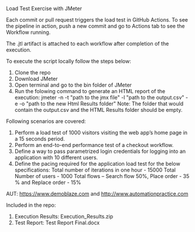 Load Test Exercise with JMeter

Each commit or pull request triggers the load test in GitHub Actions. To see the pipeline in action, push a new commit and go to Actions tab to see the Workflow running.

The .jtl artifact is attached to each workflow after completion of the execution. 

To execute the script locally follow the steps below:
1. Clone the repo
2. Download JMeter
3. Open terminal and go to the bin folder of JMeter
4. Run the folowing command to generate an HTML report of the execution:
jmeter -n -t "path to the jmx file" -l "path to the output.csv" -e -o "path to the new Html Results folder"
Note: The folder that would contain the output.csv and the HTML Results folder should be empty.

Following scenarios are covered:
1.	Perform a load test of 1000 visitors visiting the web app’s home page in a 15 seconds period.
2.	Perform an end-to-end performance test of a checkout workflow.
3.	Define a way to pass parametrized login credentials for logging into an application with 10 different users.
4.	Define the pacing required for the application load test for the below specifications: 
Total number of iterations in one hour - 15000
Total Number of users - 1000
Total flows – Search flow 50%, Place order - 35 % and Replace order - 15%

AUT: https://www.demoblaze.com and http://www.automationpractice.com

Included in the repo:
1. Execution Results: Execution_Results.zip
2. Test Report: Test Report Final.docx
